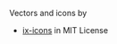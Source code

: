 Vectors and icons by
 * <a href="https://github.com/siemens/ix-icons" target="_blank">ix-icons</a> in MIT License
